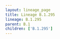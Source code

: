 ```yaml
---
layout: lineage_page
title: Lineage B.1.295
lineage: B.1.295
parent: B.1
children: ['B.1.295']
---
```


